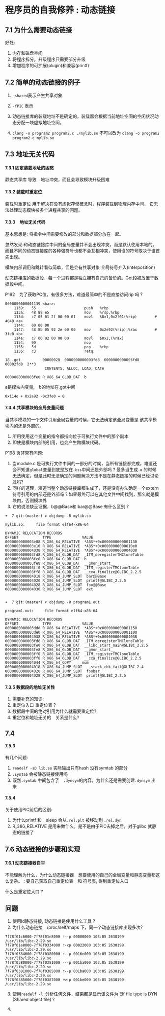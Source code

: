 # 程序员的自我修养 : 动态链接

## 7.1 为什么需要动态链接
好处:
1. 内存和磁盘空间
2. 将程序拆分，升级程序只需要部分升级
3. 增加程序的可扩展(plugin)和兼容(printf)
 

## 7.2 简单的动态链接的例子
1. `-shared`表示产生共享对象
2. `-fPIC` 表示
3. 动态链接库的装载地址不是确定的，装载器会根据当前地址空间的空闲状况动态分配一块虚拟地址空间。

1. `clang -o program2 program2.c ./mylib.so` 不可以改为 `clang -o program2 program2.c mylib.so`



## 7.3 地址无关代码

#### 7.3.1 固定装载地址的困惑
静态共享库 导致　地址冲突，而且会导致模块升级困难

#### 7.3.2 装载时重定位
装载时重定位 用于解决在没有虚拟存储概念时，程序装载到物理内存中间。
它无法处理动态模块被多个进程共享的问题。

#### 7.3.3　地址无关代码
基本思想是: 将指令中间需要修改的部分和数据部分放在一起。

忽然发现:和动态链接库中间的全局变量并不会出现冲突，而是默认使用本地的。而且不同的动态链接库的各种强符号也都不会互相冲突，使用谁的符号取决于谁首先出现。

模块内部调用和跳转看似简单，但是会有共享对象 全局符号介入(interposition)

动态链接库的数据段，每一个进程都是独立拥有自己的备份的。Got段被放置于数据段中间。



P192　为了获取PC值，有很多方法，难道最简单的不是直接访问rip 吗 ?


```
0000000000001139 <bar>:
    1139:	55                   	push   %rbp
    113a:	48 89 e5             	mov    %rsp,%rbp
    113d:	c7 05 01 2f 00 00 01 	movl   $0x1,0x2f01(%rip)        # 4048 <a>
    1144:	00 00 00 
    1147:	48 8b 05 92 2e 00 00 	mov    0x2e92(%rip),%rax        # 3fe0 <b>
    114e:	c7 00 02 00 00 00    	movl   $0x2,(%rax)
    1154:	90                   	nop
    1155:	5d                   	pop    %rbp
    1156:	c3                   	retq   

18 .got          00000028  0000000000003fd8  0000000000003fd8  00002fd8  2**3
                  CONTENTS, ALLOC, LOAD, DATA

0000000000003fe0 R_X86_64_GLOB_DAT  b
```

a是模块内变量,　b的地址在.got中间
```
0x114e + 0x2e92 -0x3fe0 = 0
```
#### 7.3.4 共享模块的全局变量问题
当共享模块的一个文件引用全局变量的时候，它无法确定该全局变量是
该共享模块内的还是外部的。

1. 所用使用这个变量的指令都指向位于可执行文件中的那个副本
2. 即使是模块内部的引用，也会产生跨模块代码。

P198 页非常有问题:
1. 当module.c 是可执行文件中间的一部分的时候，当所有链接都完成，难道还会不知道`global`变量到底是放在`.bss`中间还是外部吗 ?
最多当生成`.o` 的时候无法确定，但是此时无法确定的问题解决方法不是在静态链接的时候已经讨论过吗?
2. 同样的道理，难道当整个动态链接库都生成了，还是没有办法确定一个extern 符号引用的内部还是外部吗 ? 如果最终可以在其他文件中间找到，那么就是模块内，否则模块外
3. 它的说法缺乏证据，b@@Base和 bar@@Base 有什么区别 ?
```
➜  7 git:(master) ✗ objdump -R mylib.so

mylib.so:     file format elf64-x86-64

DYNAMIC RELOCATION RECORDS
OFFSET           TYPE              VALUE 
0000000000003e08 R_X86_64_RELATIVE  *ABS*+0x0000000000001130
0000000000003e10 R_X86_64_RELATIVE  *ABS*+0x00000000000010e0
0000000000004038 R_X86_64_RELATIVE  *ABS*+0x0000000000004038
0000000000003fd8 R_X86_64_GLOB_DAT  _ITM_deregisterTMCloneTable
0000000000003fe0 R_X86_64_GLOB_DAT  b
0000000000003fe8 R_X86_64_GLOB_DAT  __gmon_start__
0000000000003ff0 R_X86_64_GLOB_DAT  _ITM_registerTMCloneTable
0000000000003ff8 R_X86_64_GLOB_DAT  __cxa_finalize@GLIBC_2.2.5
0000000000004018 R_X86_64_JUMP_SLOT  bar@@Base
0000000000004020 R_X86_64_JUMP_SLOT  printf@GLIBC_2.2.5
0000000000004028 R_X86_64_JUMP_SLOT  foo@@Base
0000000000004030 R_X86_64_JUMP_SLOT  ext


➜  7 git:(master) ✗ objdump -R program1.out 

program1.out:     file format elf64-x86-64

DYNAMIC RELOCATION RECORDS
OFFSET           TYPE              VALUE 
0000000000003dd8 R_X86_64_RELATIVE  *ABS*+0x0000000000001150
0000000000003de0 R_X86_64_RELATIVE  *ABS*+0x0000000000001100
0000000000004038 R_X86_64_RELATIVE  *ABS*+0x0000000000004038
0000000000003fd8 R_X86_64_GLOB_DAT  _ITM_deregisterTMCloneTable
0000000000003fe0 R_X86_64_GLOB_DAT  __libc_start_main@GLIBC_2.2.5
0000000000003fe8 R_X86_64_GLOB_DAT  __gmon_start__
0000000000003ff0 R_X86_64_GLOB_DAT  _ITM_registerTMCloneTable
0000000000003ff8 R_X86_64_GLOB_DAT  __cxa_finalize@GLIBC_2.2.5
0000000000004044 R_X86_64_COPY     num
0000000000004018 R_X86_64_JUMP_SLOT  __stack_chk_fail@GLIBC_2.4
0000000000004020 R_X86_64_JUMP_SLOT  foobar
0000000000004028 R_X86_64_JUMP_SLOT  printf@GLIBC_2.2.5
```


#### 7.3.5 数据段的地址无关性


1. 需要补充的知识:
  1. 重定位入口 重定位表 ?
  2. 数据段中间的绝对引用为什么就需要重定位?
  3. 重定位和地址无关的　关系是什么?

## 7.4


#### 7.5.3

有几个问题:
1. `readelf -sD lib.so` 实际输出只有hash 没有symtab 的部分
2. `.symtab` 会被静态链接使用吗
3. 既然`.symtab` 中间包含了　`.dynsym`的内容，为什么还是需要创建`.dynsym` 出来

#### 7.5.4
关于使用PIC前后的区别:
1. 为什么printf 和　sleep 会从`.rel.plt` 被移动到 `.rel.dyn`
2. R_386_RELATIVE 是用来做什么，是不是由于PIC去掉之后，对于glibc 就静态的链接了


## 7.6 动态链接的步骤和实现

#### 7.6.1 动态链接器自举
不能理解为什么，为什么动态链接器　想要使用的自己的全局变量和静态变量都这么复杂。
: 要自己获取自己重定位表　和 符号表, 得到重定位入口

什么是重定位入口 ?





## 问题
1. 使用ld静态链接, 动态链接是使用什么工具 ?
2. 为什么动态链接　/proc/self/maps 下，同一个动态链接库出现多次?
```
7f78f01c6000-7f78f01e8000 r--p 00000000 103:05 2630199                   /usr/lib/libc-2.29.so
7f78f01e8000-7f78f0334000 r-xp 00022000 103:05 2630199                   /usr/lib/libc-2.29.so
7f78f0334000-7f78f0380000 r--p 0016e000 103:05 2630199                   /usr/lib/libc-2.29.so
7f78f0380000-7f78f0381000 ---p 001ba000 103:05 2630199                   /usr/lib/libc-2.29.so
7f78f0381000-7f78f0385000 r--p 001ba000 103:05 2630199                   /usr/lib/libc-2.29.so
7f78f0385000-7f78f0387000 rw-p 001be000 103:05 2630199                   /usr/lib/libc-2.29.so
```

3. 使用`readelf -l `分析任何文件，结果都是显示该文件为
Elf file type is DYN (Shared object file) ?

5. 


